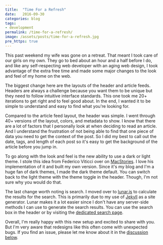```yaml
---
title:  "Time For a Refresh"
date:   2016-09-30
categories: blog
tags:
- development
permalink: /time-for-a-refresh/
image: /assets/posts/time-for-a-refresh.jpg
pre_https: true
---
```

This past weekend my wife was gone on a retreat. That meant I took care of our girls on my own. They go to bed about an hour and a half before I do, and like any self-respecting web developer with an aging web design, I took advantage of the extra free time and made some major changes to the look and feel of my home on the web.
<!--more-->

The biggest change here are the layouts of the header and article feeds. Headers are always a challenge because you want them to be unique but they need to follow intuitive interface standards. This one took me 20+ iterations to get right and to feel good about. In the end, I wanted it to be simple to understand and easy to find what you're looking for.

Compared to the article feed layout, the header was simple. I went through 40+ versions of the layout, colors, and metadata to show. I know that there are a lot of factors that I personally look at when deciding to read an article. And I understand the frustration of not being able to find that one piece of data you need to get the context of the post. So I did my best to call out the date, tags, and length of each post so it's easy to get the background of the article before you jump in.

To go along with the look and feel is the new ability to use a dark or light theme. I stole this idea from Federico Viticci over on [MacStories](https://www.macstories.net). I love his implementation of it and built my own version. Since it's my blog and I'm a huge fan of dark themes, I made the dark theme default. You can switch back to the light theme with the theme toggle in the header. Though, I'm not sure why you would do that.

The last change worth noting is search. I moved over to [lunar.js](http://lunrjs.com/) to calculate the results for the search. This is primarily due to my use of [Jekyll](http://jekyllrb.com/) as a site generator. Lunar makes it a lot easier since I don't have any server-side methods I can use to generate the search results. You can use the search box in the header or by visiting the [dedicated search page](/search).

Overall, I'm really happy with this new setup and excited to share with you. But I'm very aware that redesigns like this often come with unexpected bugs. If you find an issue, please let me know about it in the [discussion below](#discourse-comments).
